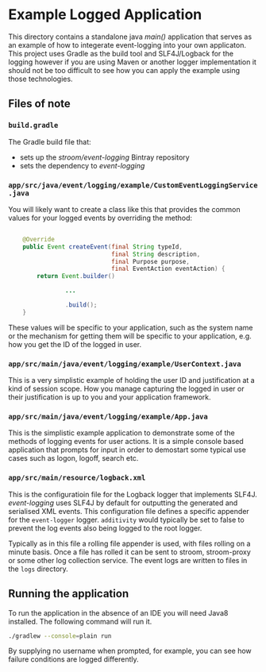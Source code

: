 # Example Logged Application

This directory contains a standalone java _main()_ application that serves as an example of how to integerate event-logging into your own applicaton.
This project uses Gradle as the build tool and SLF4J/Logback for the logging however if you are using Maven or another logger implementation it should not be too difficult to see how you can apply the example using those technologies.

## Files of note

### `build.gradle`

The Gradle build file that:
* sets up the _stroom/event-logging_ Bintray repository
* sets the dependency to _event-logging_

### `app/src/java/event/logging/example/CustomEventLoggingService.java`

You will likely want to create a class like this that provides the common values for your logged events by overriding the method:

```java

    @Override
    public Event createEvent(final String typeId,
                             final String description,
                             final Purpose purpose,
                             final EventAction eventAction) {
        return Event.builder()

                ...

                .build();
    }
```

These values will be specific to your application, such as the system name or the mechanism for getting them will be specific to your application, e.g. how you get the ID of the logged in user.

### `app/src/main/java/event/logging/example/UserContext.java`

This is a very simplistic example of holding the user ID and justification at a kind of session scope.
How you manage capturing the logged in user or their justification is up to you and your application framework.

### `app/src/main/java/event/logging/example/App.java`

This is the simplistic example application to demonstrate some of the methods of logging events for user actions.
It is a simple console based application that prompts for input in order to demostart some typical use cases such as logon, logoff, search etc.


### `app/src/main/resource/logback.xml`

This is the configuratioin file for the Logback logger that implements SLF4J.
_event-logging_ uses SLF4J by default for outputting the generated and serialised XML events.
This configuration file defines a specific appender for the `event-logger` logger.
`additivity` would typically be set to false to prevent the log events also being logged to the root logger.

Typically as in this file a rolling file appender is used, with files rolling on a minute basis.
Once a file has rolled it can be sent to stroom, stroom-proxy or some other log collection service.
The event logs are written to files in the `logs` directory.

## Running the application

To run the application in the absence of an IDE you will need Java8 installed.
The following command will run it.

```sh
./gradlew --console=plain run
```
By supplying no username when prompted, for example, you can see how failure conditions are logged differently.


